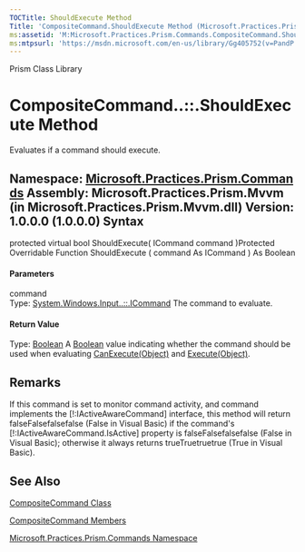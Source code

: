 ```yaml
---
TOCTitle: ShouldExecute Method
Title: 'CompositeCommand.ShouldExecute Method (Microsoft.Practices.Prism.Commands)'
ms:assetid: 'M:Microsoft.Practices.Prism.Commands.CompositeCommand.ShouldExecute(System.Windows.Input.ICommand)'
ms:mtpsurl: 'https://msdn.microsoft.com/en-us/library/Gg405752(v=PandP.50)'
---
```


Prism Class Library

CompositeCommand..::.ShouldExecute Method
=========================================

Evaluates if a command should execute.

**Namespace:** [Microsoft.Practices.Prism.Commands](https://msdn.microsoft.com/n:microsoft.practices.prism.commands)
**Assembly:** Microsoft.Practices.Prism.Mvvm (in Microsoft.Practices.Prism.Mvvm.dll) Version: 1.0.0.0 (1.0.0.0)
Syntax
------

<span id="syntaxToggle"></span>protected virtual bool ShouldExecute( ICommand command )Protected Overridable Function ShouldExecute ( command As ICommand ) As Boolean
#### Parameters

command  
Type: [System.Windows.Input..::.ICommand](http://msdn2.microsoft.com/en-us/library/ms616869)
The command to evaluate.

#### Return Value

Type: [Boolean](http://msdn2.microsoft.com/en-us/library/a28wyd50)
A [Boolean](http://msdn2.microsoft.com/en-us/library/a28wyd50) value indicating whether the command should be used when evaluating [CanExecute(Object)](https://msdn.microsoft.com/m:microsoft.practices.prism.commands.compositecommand.canexecute(system.object)) and [Execute(Object)](https://msdn.microsoft.com/m:microsoft.practices.prism.commands.compositecommand.execute(system.object)).

Remarks
-------

<span id="remarksToggle"></span> If this command is set to monitor command activity, and command implements the [!:IActiveAwareCommand\] interface, this method will return falseFalsefalsefalse (False in Visual Basic) if the command's [!:IActiveAwareCommand.IsActive\] property is falseFalsefalsefalse (False in Visual Basic); otherwise it always returns trueTruetruetrue (True in Visual Basic).

See Also
--------

<span id="seeAlsoToggle"></span>
[CompositeCommand Class](https://msdn.microsoft.com/t:microsoft.practices.prism.commands.compositecommand)

[CompositeCommand Members](https://msdn.microsoft.com/allmembers.t:microsoft.practices.prism.commands.compositecommand)

[Microsoft.Practices.Prism.Commands Namespace](https://msdn.microsoft.com/n:microsoft.practices.prism.commands)
